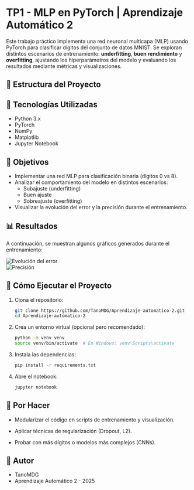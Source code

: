 # TP1 - MLP en PyTorch | Aprendizaje Automático 2

Este trabajo práctico implementa una red neuronal multicapa (MLP) usando PyTorch para clasificar dígitos del conjunto de datos MNIST. Se exploran distintos escenarios de entrenamiento: **underfitting**, **buen rendimiento** y **overfitting**, ajustando los hiperparámetros del modelo y evaluando los resultados mediante métricas y visualizaciones.

## 📁 Estructura del Proyecto


## 🚀 Tecnologías Utilizadas

- Python 3.x
- PyTorch
- NumPy
- Matplotlib
- Jupyter Notebook

## 🧠 Objetivos

- Implementar una red MLP para clasificación binaria (dígitos 0 vs 8).
- Analizar el comportamiento del modelo en distintos escenarios:
  - Subajuste (underfitting)
  - Buen ajuste
  - Sobreajuste (overfitting)
- Visualizar la evolución del error y la precisión durante el entrenamiento.

## 📊 Resultados

A continuación, se muestran algunos gráficos generados durante el entrenamiento:

![Evolución del error](images/error_plot.png)  
![Precisión](images/accuracy_plot.png)


## 🧪 Cómo Ejecutar el Proyecto

1. Clona el repositorio:
   ```bash
   git clone https://github.com/TanoMDG/Aprendizaje-automatico-2.git
   cd Aprendizaje-automatico-2
   
2. Crea un entorno virtual (opcional pero recomendado):
   ```bash
   python -m venv venv
   source venv/bin/activate  # En Windows: venv\Scripts\activate

3. Instala las dependencias:
   ```bash
   pip install -r requirements.txt

4. Abre el notebook:
   ```bash
   jupyter notebook

## 🧹 Por Hacer

- Modularizar el código en scripts de entrenamiento y visualización.

- Aplicar técnicas de regularización (Dropout, L2).

- Probar con más dígitos o modelos más complejos (CNNs).

## 📌 Autor

- TanoMDG
- Aprendizaje Automático 2 - 2025
   

